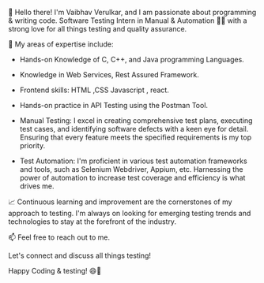 
👋 Hello there! I'm Vaibhav Verulkar, and I am passionate about programming & writing code.
Software Testing Intern in Manual & Automation 🕵️‍♂️ with a strong love for all things testing and quality assurance. 


🚀 My areas of expertise include:

- Hands-on Knowledge of C, C++, and Java programming Languages.
  
- Knowledge in Web Services, Rest Assured Framework.
  
- Frontend skills: HTML ,CSS Javascript , react. 
  
- Hands-on practice in API Testing using the Postman Tool.

- Manual Testing: I excel in creating comprehensive test plans, executing test cases, and identifying software defects with a keen eye for detail. Ensuring that every feature meets the specified requirements is my top priority.

- Test Automation: I'm proficient in various test automation frameworks and tools, such as Selenium Webdriver, Appium, etc. Harnessing the power of automation to increase test coverage and efficiency is what drives me.

📈 Continuous learning and improvement are the cornerstones of my approach to testing. I'm always on looking for emerging testing trends and technologies to stay at the forefront of the industry.

📫 Feel free to reach out to me.

Let's connect and discuss all things testing!

Happy Coding & testing! 😄🚀

<!---
vaibhavverulkar08/vaibhavverulkar08 is a ✨ special ✨ repository because its `README.md` (this file) appears on your GitHub profile.
You can click the Preview link to take a look at your changes.
--->
